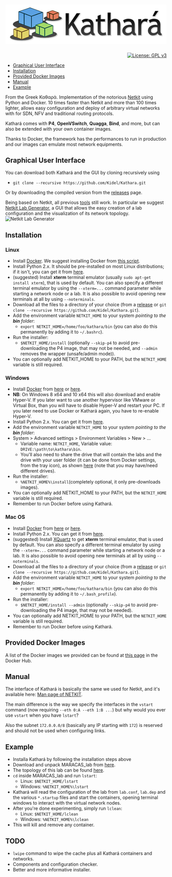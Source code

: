 # [![Kathará](images/logo_kathara_small.png)](http://www.kathara.org)
<p align="right">
    <a href="https://www.gnu.org/licenses/gpl-3.0"><img src="https://img.shields.io/badge/License-GPL%20v3-blue.svg" alt="License: GPL v3" target="_blank" /></a>
</p>
<ul>
    <li><a href="#graphical-user-interface">Graphical User Interface</a></li>
    <li><a href="#installation">Installation</a></li>
    <li><a href="#provided-docker-images">Provided Docker Images</a></li>
    <li><a href="#manual">Manual</a></li>
    <li><a href="#example">Example</a></li>
</ul>

From the Greek Καθαρά. 
Implementation of the notorious [Netkit](https://github.com/maxonthegit/netkit-core) using Python and Docker. 10 times faster than Netkit and more than 100 times lighter, allows easy configuration and deploy of arbitrary virtual networks with for SDN, NFV and traditional routing protocols. 

Kathará comes with **P4**, **OpenVSwitch**, **Quagga**, **Bind**, and more, but can also be extended with your own container images. 

Thanks to Docker, the framework has the performances to run in production and our images can emulate most network equipments.

## Graphical User Interface
You can download both Kathará and the GUI by cloning recursively using 
* `git clone --recursive https://github.com/Kidel/Kathara.git`

Or by downloading the compiled version from the [releases](https://github.com/Kidel/Kathara/releases) page.

Being based on Netkit, all previous [tools](http://wiki.netkit.org/index.php/Download_Contributions) still work. 
In particular we suggest [Netkit Lab Generator](https://github.com/Kidel/Netkit-Lab-Generator), a GUI that allows the easy creation of a lab configuration and the visualization of its network topology.
![Netkit Lab Generator](https://raw.githubusercontent.com/Kidel/Netkit-Lab-Generator/master/images/screencapture-201801143.png)

## Installation

### Linux
* Install [Docker](https://www.docker.com/). We suggest installing Docker from [this script](https://get.docker.com).
* Install Python 2.x. It should be pre-installed on most Linux distributions; if it isn't, you can get it from [here](https://www.python.org/downloads).
* (suggested) Install **xterm** terminal emulator (usually `sudo apt-get install xterm`), that is used by default. You can also specify a different terminal emulator by using the `--xterm=...` command parameter while starting a network node or a lab. It is also possible to avoid opening new terminals at all by using `--noterminals`.
* Download all the files to a directory of your choice (from a [release](https://github.com/Kidel/Kathara/releases) or `git clone --recursive https://github.com/Kidel/Kathara.git`). 
* Add the environment variable `NETKIT_HOME` to your system _pointing to the **bin** folder_:
  * `export NETKIT_HOME=/home/foo/kathara/bin` (you can also do this permanently by adding it to `~/.bashrc`).
* Run the installer:
  * `$NETKIT_HOME/install` (optionally `--skip-p4` to avoid pre-downloading the P4 image, that may not be needed, and `--admin` removes the wrapper (unsafe/admin mode)). 
* You can optionally add NETKIT_HOME to your PATH, but the `NETKIT_HOME` variable is still required. 

### Windows
* Install [Docker](https://www.docker.com/) from [here](https://www.docker.com/community-edition#/download) or [here](https://download.docker.com).
 * **NB**: On Windows 8 x64 and 10 x64 this will also download and enable Hyper-V. If you later want to use another hypervisor like VMware or Virtual Box, than you will have to disable Hyper-V and restart your PC. If you later need to use Docker or Kathará again, you have to re-enable Hyper-V.
* Install Python 2.x. You can get it from [here](https://www.python.org/downloads).
* Add the environment variable `NETKIT_HOME` to your system _pointing to the **bin** folder_:
 * System > Advanced settings > Environment Variables > New > ...
    * Variable name: `NETKIT_HOME`, Variable value: `DRIVE:\path\to\kathara\bin`.
    * You'll also need to share the drive that will contain the labs and the drive with your user folder (it can be done from Docker settings, from the tray icon), as shown [here](images/winshare.png) (note that you may have/need different drives).
* Run the installer:
  * `%NETKIT_HOME%\install`(completely optional, it only pre-downloads images).
* You can optionally add NETKIT_HOME to your PATH, but the `NETKIT_HOME` variable is still required.
* Remember to run Docker before using Kathará.

### Mac OS
* Install [Docker](https://www.docker.com/) from [here](https://www.docker.com/community-edition#/download) or [here](https://download.docker.com).
* Install Python 2.x. You can get it from [here](https://www.python.org/downloads).
* (suggested) Install [XQuartz](https://www.xquartz.org/) to get **xterm** terminal emulator, that is used by default. You can also specify a different terminal emulator by using the `--xterm=...` command parameter while starting a network node or a lab. It is also possible to avoid opening new terminals at all by using `--noterminals`.
* Download all the files to a directory of your choice (from a [release](https://github.com/Kidel/Kathara/releases) or `git clone --recursive https://github.com/Kidel/Kathara.git`). 
* Add the environment variable `NETKIT_HOME` to your system _pointing to the **bin** folder_:
  * `export NETKIT_HOME=/home/foo/kathara/bin` (you can also do this permanently by adding it to `~/.bash_profile`).
* Run the installer:
  * `$NETKIT_HOME/install --admin` (optionally `--skip-p4` to avoid pre-downloading the P4 image, that may not be needed). 
* You can optionally add NETKIT_HOME to your PATH, but the `NETKIT_HOME` variable is still required.
* Remember to run Docker before using Kathará.

## Provided Docker Images
A list of the Docker images we provided can be found at [this page](https://hub.docker.com/u/bonofiglio/) in the Docker Hub.

## Manual
The interface of Kathará is basically the same we used for Netkit, and it's available here: [Man page of NETKIT](http://wiki.netkit.org/man/man7/netkit.7.html).

The main difference is the way we specify the interfaces in the `vstart` command (now requiring `--eth 0:A --eth 1:B ...`) but why would you ever use `vstart` when you have `lstart`?

Also the subnet `172.0.0.0/8` (basically any IP starting with `172`) is reserved and should not be used when configuring links. 

## Example
* Installa Kathará by following the installation steps above
* Download and unpack MARACAS_lab from [here](http://wiki.netkit.org/netkit-labs/netkit-labs_exams/icn-20151120/icn-20151120.tar.gz).
* The topology of this lab can be found [here](http://wiki.netkit.org/netkit-labs/netkit-labs_exams/icn-20151120/icn-20151120.pdf).
* `cd` inside MARACAS_lab and run `lstart`:
  * Linux: `$NETKIT_HOME/lstart`
  * Windows: `%NETKIT_HOME%\lstart`
* Kathará will read the configuration of the lab from `lab.conf`, `lab.dep` and the various `*.startup` files and start the containers, opening terminal windows to interact with the virtual network nodes.
* After you're done experimenting, simply run `lclean`:
  * Linux: `$NETKIT_HOME/lclean`
  * Windows: `%NETKIT_HOME%\lclean`
* This will kill and remove any container. 

## TODO
* `lwipe` command to wipe the cache plus all Kathará containers and networks.
* Components and configuration checker.
* Better and more informative installer.

